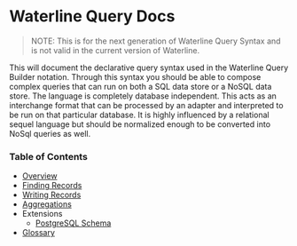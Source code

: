 # Waterline Query Docs

> NOTE: This is for the next generation of Waterline Query Syntax and is not valid in the current version of Waterline.

This will document the declarative query syntax used in the Waterline Query Builder
notation. Through this syntax you should be able to compose complex queries that
can run on both a SQL data store or a NoSQL data store. The language is completely
database independent. This acts as an interchange format that can be processed
by an adapter and interpreted to be run on that particular database. It is highly
influenced by a relational sequel language but should be normalized enough to
be converted into NoSql queries as well.


### Table of Contents

* [Overview](docs/overview.md)
* [Finding Records](docs/read-operations.md)
* [Writing Records](docs/write-operations.md)
* [Aggregations](docs/aggregations.md)
* Extensions
  * [PostgreSQL Schema](docs/pg-schema.md)
* [Glossary](docs/glossary.md)
